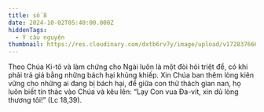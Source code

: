 ```yaml
---
title: số 8
date: 2024-10-02T05:40:00.000Z
hiddenTags:
  - Ý cầu nguyện
thumbnail: https://res.cloudinary.com/dxtb6rv7y/image/upload/v1728376665/7_aygjup.png
---
```

Theo Chúa Ki-tô và làm chứng cho Ngài luôn là một đòi hỏi triệt để, có khi phải trả giá bằng những bách hại khủng khiếp. Xin Chúa ban thêm lòng kiên vững cho những ai đang bị bách hại, để giữa con thử thách gian nan, họ luôn biết tín thác vào Chúa và kêu lên: “Lạy Con vua Đa-vít, xin dủ lòng thương tôi!” (Lc 18,39).
